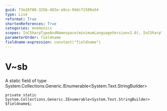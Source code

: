 ```yaml
---
guid: f3e28f88-325b-403e-a9ce-94dcf1589a54
type: Live
reformat: True
shortenReferences: True
categories: mnemonics
scopes: InCSharpTypeAndNamespace(minimumLanguageVersion=2.0), InCSharpTypeMember(minimumLanguageVersion=2.0)
parameterOrder: fieldname
fieldname-expression: constant("fieldname")
---
```


# V~sb

A static field of type System.Collections.Generic.IEnumerable<System.Text.StringBuilder>

```
private static System.Collections.Generic.IEnumerable<System.Text.StringBuilder> $fieldname$;
```
